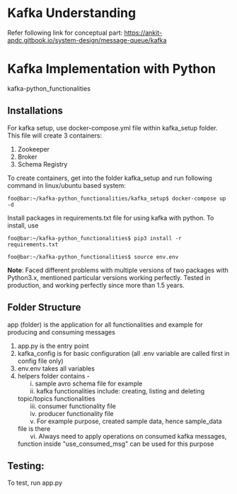 # Kafka Understanding
Refer following link for conceptual part: https://ankit-apdc.gitbook.io/system-design/message-queue/kafka

# Kafka Implementation with Python
kafka-python_functionalities

## Installations
For kafka setup, use docker-compose.yml file within kafka_setup folder. This file will create 3 containers:
1. Zookeeper
2. Broker
3. Schema Registry

To create containers, get into the folder kafka_setup and run following command in linux/ubuntu based system:<br />
```console
foo@bar:~/kafka-python_functionalities/kafka_setup$ docker-compose up -d
```

Install packages in requirements.txt file for using kafka with python. To install, use <br />
```console
foo@bar:~/kafka-python_functionalities$ pip3 install -r requirements.txt
```

```console
foo@bar:~/kafka-python_functionalities$ source env.env
```

<strong>Note</strong>: Faced different problems with multiple versions of two packages with Python3.x, mentioned particular versions working perfectly. Tested in production, and working perfectly since more than 1.5 years.

## Folder Structure
app (folder) is the application for all functionalities and example for producing and consuming messages
1. app.py is the entry point
2. kafka_config is for basic configuration (all .env variable are called first in config file only)
3. env.env takes all variables
4. helpers folder contains - <br />
&nbsp;&nbsp;&nbsp;&nbsp;&nbsp;&nbsp; i. sample avro schema file for example <br />
&nbsp;&nbsp;&nbsp;&nbsp;&nbsp;&nbsp; ii. kafka functionalities include: creating, listing and deleting topic/topics functionalities <br />
&nbsp;&nbsp;&nbsp;&nbsp;&nbsp;&nbsp; iii. consumer functionality file <br />
&nbsp;&nbsp;&nbsp;&nbsp;&nbsp;&nbsp; iv. producer functionality file <br />
&nbsp;&nbsp;&nbsp;&nbsp;&nbsp;&nbsp; v. For example purpose, created sample data, hence sample_data file is there <br />
&nbsp;&nbsp;&nbsp;&nbsp;&nbsp;&nbsp; vi. Always need to apply operations on consumed kafka messages, function inside "use_consumed_msg" can be used for this purpose <br />
		
## Testing:
To test, run app.py
